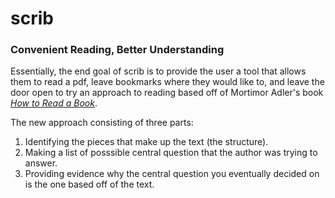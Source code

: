 # scrib

### Convenient Reading, Better Understanding

Essentially, the end goal of scrib is to provide the user a tool that allows them to read a pdf, leave bookmarks where they would like to, and leave the door open to try an approach to reading based off of Mortimor Adler's book [_How to Read a Book_](https://en.wikipedia.org/wiki/How_to_Read_a_Book).

The new approach consisting of three parts:

1. Identifying the pieces that make up the text (the structure).
2. Making a list of posssible central question that the author was trying to answer.
3. Providing evidence why the central question you eventually decided on is the one based off of the text. 
